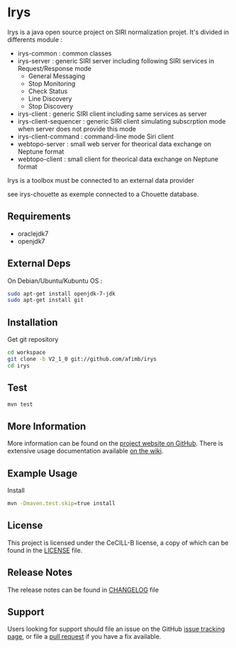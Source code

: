 # Irys

Irys is a java open source project on SIRI normalization projet. It's divided in differents module :
* irys-common : common classes
* irys-server : generic SIRI server including following SIRI services in Request/Response mode
  * General Messaging
  * Stop Monitoring
  * Check Status
  * Line Discovery
  * Stop Discovery
* irys-client : generic SIRI client including same services as server
* irys-client-sequencer : generic SIRI client simulating subscrption mode when server does not provide this mode
* irys-client-command : command-line mode Siri client
* webtopo-server : small web server for theorical data exchange on Neptune format
* webtopo-client : small client for theorical data exchange on Neptune format

Irys is a toolbox must be connected to an external data provider

see irys-chouette as exemple connected to a Chouette database.

Requirements
------------

* oraclejdk7
* openjdk7

External Deps
-------------
On Debian/Ubuntu/Kubuntu OS :
```sh
sudo apt-get install openjdk-7-jdk
sudo apt-get install git
```

Installation
------------

Get git repository
```sh
cd workspace
git clone -b V2_1_0 git://github.com/afimb/irys
cd irys
```

Test
----

```sh
mvn test
```

More Information
----------------

More information can be found on the [project website on GitHub](.).
There is extensive usage documentation available [on the wiki](../../wiki).

Example Usage
-------------

Install
```sh
mvn -Dmaven.test.skip=true install
```

License
-------

This project is licensed under the CeCILL-B license, a copy of which can be found in the [LICENSE](./LICENSE.md) file.

Release Notes
-------------

The release notes can be found in [CHANGELOG](./CHANGELOG.md) file

Support
-------

Users looking for support should file an issue on the GitHub [issue tracking page](../../issues), or file a [pull request](../../pulls) if you have a fix available.
